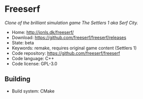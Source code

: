 # Freeserf

_Clone of the brilliant simulation game The Settlers 1 aka Serf City._

- Home: http://jonls.dk/freeserf/
- Download: https://github.com/freeserf/freeserf/releases
- State: beta
- Keywords: remake, requires original game content (Settlers 1)
- Code repository: https://github.com/freeserf/freeserf
- Code language: C++
- Code license: GPL-3.0

## Building

- Build system: CMake
